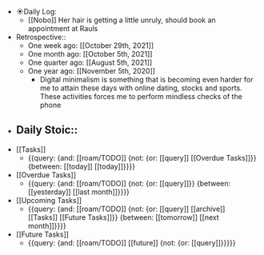 - ☀️Daily Log:
    - [[Nobo]] Her hair is getting a little unruly, should book an appointment at Rauls
- Retrospective::
    - One week ago: [[October 29th, 2021]]
    - One month ago: [[October 5th, 2021]]
    - One quarter ago: [[August 5th, 2021]]
    - One year ago: [[November 5th, 2020]]
        - Digital minimalism is something that is becoming even harder for me to attain these days with online dating, stocks and sports. These activities forces me to perform mindless checks of the phone
- Daily Stoic::
    - 
- [[Tasks]]
    - {{query: {and: [[roam/TODO]] {not: {or: [[query]] [[Overdue Tasks]]}} {between: [[today]] [[today]]}}}}
- [[Overdue Tasks]]
    - {{query: {and: [[roam/TODO]] {not: {or: [[query]]}} {between: [[yesterday]] [[last month]]}}}}
- [[Upcoming Tasks]]
    - {{query: {and: [[roam/TODO]] {not: {or: [[query]] [[archive]] [[Tasks]] [[Future Tasks]]}} {between: [[tomorrow]] [[next month]]}}}}
- [[Future Tasks]]
    - {{query: {and: [[roam/TODO]] [[future]] {not: {or: [[query]]}}}}}
